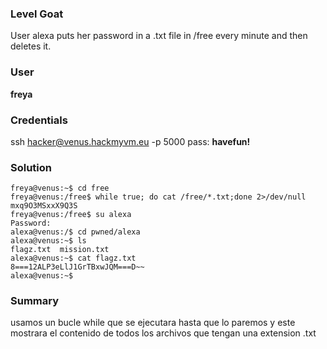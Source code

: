 ### Level Goat
User alexa puts her password in a .txt file in /free every minute and then deletes it. 
### User
**freya**
### Credentials
ssh hacker@venus.hackmyvm.eu -p 5000
pass: **havefun!**
### Solution
```shell
freya@venus:~$ cd free
freya@venus:/free$ while true; do cat /free/*.txt;done 2>/dev/null
mxq9O3MSxxX9Q3S
freya@venus:/free$ su alexa 
Password:
alexa@venus:/$ cd pwned/alexa
alexa@venus:~$ ls
flagz.txt  mission.txt
alexa@venus:~$ cat flagz.txt 
8===12ALP3eLlJ1GrTBxwJQM===D~~
alexa@venus:~$ 

```
### Summary

usamos un bucle while que se ejecutara hasta que lo paremos y este mostrara el contenido de todos los archivos que tengan una extension .txt 